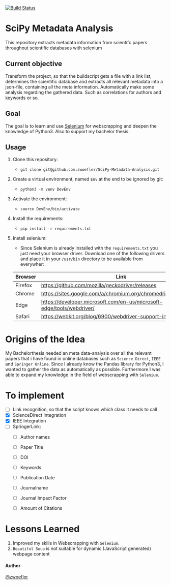 [![Build Status](https://travis-ci.org/zwoefler/SciPy-Metadata-Analysis.svg?branch=master)](https://travis-ci.org/zwoefler/SciPy-Metadata-Analysis)
# SciPy Metadata Analysis
This repository extracts metadata information from scientifc papers throughout scientific databases with selenium

## Current objective
Transform the project, so that the buildscript gets a file with a
link list, determines the scientific database and extracts all
relevant metadata into a json-file, containing all the meta information.
Automatically make some analysis regarding the gathered data. Such as correlations for authors and keywords or so.

## Goal
The goal is to learn and use [Selenium](https://selenium-python.readthedocs.io/) for webscrapping and deepen the knowledge of Python3.
Also to support my bachelor thesis.


## Usage
1. Clone this repository:
    - `git clone git@github.com:zwoefler/SciPy-Metadata-Analysis.git`
2. Create a virtual environment, named `Env` at the end to be ignored by git:
    - `python3 -m venv DevEnv`
3. Activate the environment:
    - `source DevEnv/bin/activate`
4. Install the requirements:
    - `pip install -r requirements.txt`
5. Install selenium:
    - Since Selenium is already installed with the `requirements.txt` you just need
    your browser driver. Download one of the following drivers and place it in your
    `/usr/bin` directory to be available from everywher:

    |Browser | Link                                                                     |
    |--------|--------------------------------------------------------------------------|
    |Firefox | https://github.com/mozilla/geckodriver/releases                          |
    |Chrome  | https://sites.google.com/a/chromium.org/chromedriver/downloads           |
    |Edge    | https://developer.microsoft.com/en-us/microsoft-edge/tools/webdriver/    |
    |Safari  | https://webkit.org/blog/6900/webdriver-support-in-safari-10/             |



# Origins of the Idea
My Bachelorthesis needed an meta data-analysis over all the relevant papers that i have found in online databases such as `Science Direct`, `IEEE` and `Springer Online`.
Since I already know the Pandas library for Python3, I wanted to gather the data as automatically as possible. Furthermore I was able to expand my knowledge in the field of webscrapping with `Selenium`.

# To implement

- [ ] Link recognition, so that the script knows which class it needs to call
- [X] ScienceDirect Integration
- [X] IEEE Integration
- [ ] SpringerLink:
    - [ ] Author names
    - [ ] Paper Title
    - [ ] DOI
    - [ ] Keywords
    - [ ] Publication Date
    - [ ] Journalname
    - [ ] Journal Impact Factor
    - [ ] Amount of Citations



# Lessons Learned
1. Improved my skills in Webscrapping with `Selenium`.
2. `Beautiful Soup` is not suitable for dynamic (JavaScript generated) webpage content



#### Author
[@zwoefler](https://github.com/zwoefler)